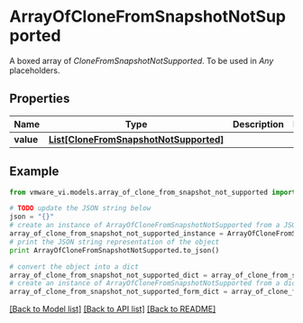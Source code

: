 # ArrayOfCloneFromSnapshotNotSupported

A boxed array of *CloneFromSnapshotNotSupported*. To be used in *Any* placeholders. 

## Properties
Name | Type | Description | Notes
------------ | ------------- | ------------- | -------------
**value** | [**List[CloneFromSnapshotNotSupported]**](CloneFromSnapshotNotSupported.md) |  | 

## Example

```python
from vmware_vi.models.array_of_clone_from_snapshot_not_supported import ArrayOfCloneFromSnapshotNotSupported

# TODO update the JSON string below
json = "{}"
# create an instance of ArrayOfCloneFromSnapshotNotSupported from a JSON string
array_of_clone_from_snapshot_not_supported_instance = ArrayOfCloneFromSnapshotNotSupported.from_json(json)
# print the JSON string representation of the object
print ArrayOfCloneFromSnapshotNotSupported.to_json()

# convert the object into a dict
array_of_clone_from_snapshot_not_supported_dict = array_of_clone_from_snapshot_not_supported_instance.to_dict()
# create an instance of ArrayOfCloneFromSnapshotNotSupported from a dict
array_of_clone_from_snapshot_not_supported_form_dict = array_of_clone_from_snapshot_not_supported.from_dict(array_of_clone_from_snapshot_not_supported_dict)
```
[[Back to Model list]](../README.md#documentation-for-models) [[Back to API list]](../README.md#documentation-for-api-endpoints) [[Back to README]](../README.md)


